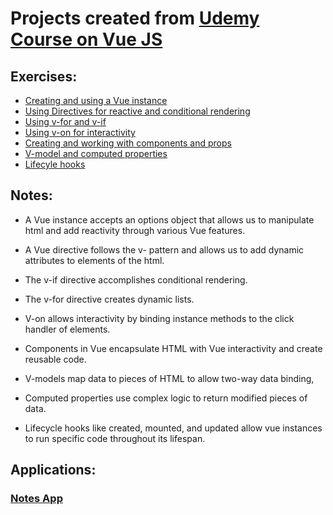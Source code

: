 # Projects created from [Udemy Course on Vue JS](https://www.udemy.com/vue-web-apps/learn/v4/overview)

## Exercises:

* [Creating and using a Vue instance](instance/index.html) 
* [Using Directives for reactive and conditional rendering](directives/index.html)
* [Using v-for and v-if](lists/index.html)
* [Using v-on for interactivity](buttons/index.html)
* [Creating and working with components and props](components/index.html)
* [V-model and computed properties](computed/index.html)
* [Lifecyle hooks](hooks/html)

## Notes:

* A Vue instance accepts an options object that allows us to manipulate html and add reactivity through various Vue features.

* A Vue directive follows the v- pattern and allows us to add dynamic attributes to elements of the html.

* The v-if directive accomplishes conditional rendering.

* The v-for directive creates dynamic lists.

* V-on allows interactivity by binding instance methods to the click handler of elements.

* Components in Vue encapsulate HTML with Vue interactivity and create reusable code.

* V-models map data to pieces of HTML to allow two-way data binding,

* Computed properties use complex logic to return modified pieces of data.

* Lifecycle hooks like created, mounted, and updated allow vue instances to run specific code throughout its lifespan.

## Applications:

### [Notes App](applications/notemaster/index.html)
